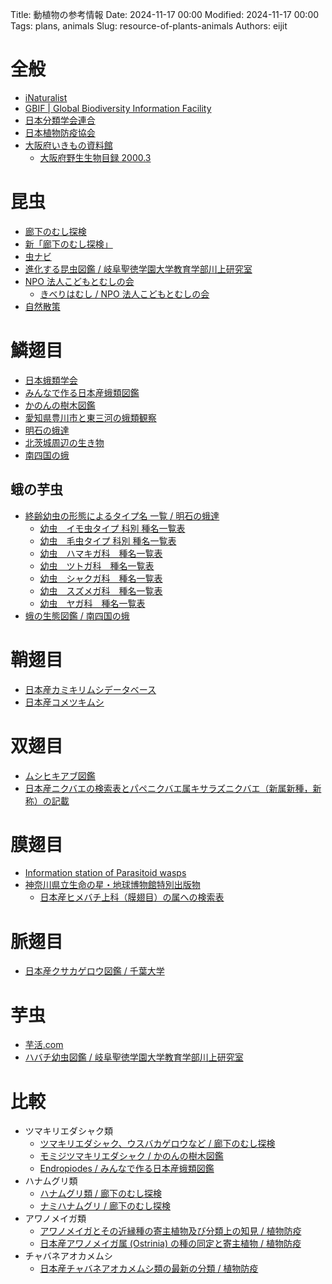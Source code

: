 Title: 動植物の参考情報
Date: 2024-11-17 00:00
Modified: 2024-11-17 00:00
Tags: plans, animals
Slug: resource-of-plants-animals
Authors: eijit

# 全般

* [iNaturalist](https://www.inaturalist.org)
* [GBIF | Global Biodiversity Information Facility](https://www.gbif.org)
* [日本分類学会連合](https://www.ujssb.org/index.html)
* [日本植物防疫協会](https://www.jppa.or.jp)
* [大阪府いきもの資料館](https://www.pref.osaka.lg.jp/o120030/midori/seibututayousei/osakabdshiryoukan.html)
    * [大阪府野生生物目録 2000.3](https://www.pref.osaka.lg.jp/documents/33925/yaseiseibutsumokurku1.pdf)

# 昆虫

* [廊下のむし探検](https://roukanomushi.blog.fc2.com)
* [新「廊下のむし探検」](https://blog.goo.ne.jp/roukanomushi)
* [虫ナビ](https://mushinavi.com)
* [進化する昆虫図鑑 / 岐阜聖徳学園大学教育学部川上研究室](http://www.ha.shotoku.ac.jp/~kawa/KYO/SEIBUTSU/DOUBUTSU/500KonchuTop/index.html)
* [NPO 法人こどもとむしの会](https://www.konchukan.net)
    * [きべりはむし / NPO 法人こどもとむしの会](https://www.konchukan.net/kiberihamushi/)
* [自然散策](https://hosigoi.web.fc2.com)

# 鱗翅目

* [日本蛾類学会](http://www.moth.jp)
* [みんなで作る日本産蛾類図鑑](http://www.jpmoth.org)
* [かのんの樹木図鑑](http://kanon1001.web.fc2.com/kontyu_index.html)
* [愛知県豊川市と東三河の蛾類観察](https://64645656.jimdofree.com)
* [明石の蛾達](http://yamken.jp/yam-hp3/akasinogatati.html)
* [北茨城周辺の生き物](http://kitaibaraki987.blog.fc2.com)
* [南四国の蛾](http://homapage64.private.coocan.jp)

## 蛾の芋虫

* [終齢幼虫の形態によるタイプ名 一覧 / 明石の蛾達](http://yamken.jp/yam-hp3/sel_youtyuu.html)
    * [幼虫　イモ虫タイプ 科別 種名一覧表](http://yamken.jp/yam-hp3/sel_youtyuu_imomusi.html)
    * [幼虫　毛虫タイプ 科別 種名一覧表](http://yamken.jp/yam-hp3/sel_youtyuu_kemusi.html)
    * [幼虫　ハマキガ科　種名一覧表](http://yamken.jp/yam-hp3/sel_youtyuu_hamakiga.html)
    * [幼虫　ツトガ科　種名一覧表](http://yamken.jp/yam-hp3/sel_youtyuu_tutoga.html)
    * [幼虫　シャクガ科　種名一覧表](http://yamken.jp/yam-hp3/sel_youtyuu_syakuga.html)
    * [幼虫　スズメガ科　種名一覧表](http://yamken.jp/yam-hp3/sel_youtyuu_suzumega.html)
    * [幼虫　ヤガ科　種名一覧表](http://yamken.jp/yam-hp3/sel_youtyuu_yaga.html)
* [蛾の生態図鑑 / 南四国の蛾](http://yokonami.web.fc2.com/20youtyumokuzi.html)

# 鞘翅目

* [日本産カミキリムシデータベース](https://db.ffpri.go.jp/longicorn_jp/index.html)
* [日本産コメツキムシ](https://elateridae.sakura.ne.jp/room_of_Elateridae.html)

# 双翅目

* [ムシヒキアブ図鑑](http://www3.kcn.ne.jp/~tgw/)
* [日本産ニクバエの検索表とパペニクバエ属キサラズニクバエ（新属新種，新称）の記載](https://www.jstage.jst.go.jp/article/mez/66/4/66_167/_article/-char/ja/)

# 膜翅目

* [Information station of Parasitoid wasps](https://himebati.jimdofree.com)
* [神奈川県立生命の星・地球博物館特別出版物](https://nh.kanagawa-museum.jp/www/contents/1643173895521/index.html)
    * [日本産ヒメバチ上科（膜翅目）の属への検索表](https://nh.kanagawa-museum.jp/www/contents/1643173895521/simple/SPKPMNH_02_a.pdf)

# 脈翅目

* [日本産クサカゲロウ図鑑 / 千葉大学](https://www.h.chiba-u.jp/lab/insect/neuro/neuroptera.html)

# 芋虫

* [芋活.com](https://www.imokatsu.com/index.htm)
* [ハバチ幼虫図鑑 / 岐阜聖徳学園大学教育学部川上研究室](http://www.ha.shotoku.ac.jp/~kawa/KYO/SEIBUTSU/DOUBUTSU/08hachi/hayochu/index.html)

# 比較

* ツマキリエダシャク類
    * [ツマキリエダシャク、ウスバカゲロウなど / 廊下のむし探検](https://roukanomushi.blog.fc2.com/blog-entry-834.html)
    * [モミジツマキリエダシャク / かのんの樹木図鑑](http://kanon1001.web.fc2.com/data_musi/ga/K_syaku_ga/AK_edasyaku/momiji_tumakiri_edasyaku/momiji_tumakiri_edasyaku.html)
    * [Endropiodes / みんなで作る日本産蛾類図鑑](http://www.jpmoth.org/Geometridae/Ennominae/Endropiodes.html)
* ハナムグリ類
    * [ハナムグリ類 / 廊下のむし探検](https://roukanomushi.blog.fc2.com/blog-entry-745.html)
    * [ナミハナムグリ / 廊下のむし探検](https://roukanomushi.blog.fc2.com/blog-entry-1701.html)
* アワノメイガ類
    * [アワノメイガとその近縁種の寄主植物及び分類上の知見 / 植物防疫](https://www.jppn.ne.jp/jpp/s_mokuji/19770606.pdf)
    * [日本産アワノメイガ属 (Ostrinia) の種の同定と寄主植物 / 植物防疫](https://www.jppn.ne.jp/jpp/s_mokuji/19870205.pdf)
* チャバネアオカメムシ
    * [日本産チャバネアオカメムシ類の最新の分類 / 植物防疫](https://www.jppn.ne.jp/jpp/s_mokuji/20190405.pdf)
